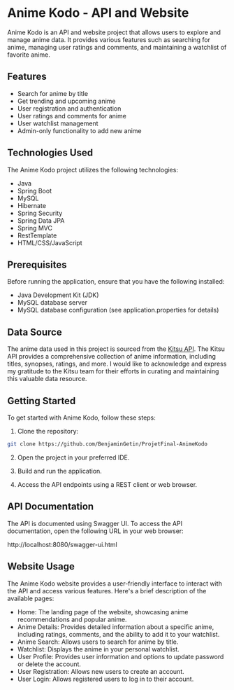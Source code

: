 # Anime Kodo - API and Website

Anime Kodo is an API and website project that allows users to explore and manage anime data. It provides various features such as searching for anime, managing user ratings and comments, and maintaining a watchlist of favorite anime.

## Features

- Search for anime by title
- Get trending and upcoming anime
- User registration and authentication
- User ratings and comments for anime
- User watchlist management
- Admin-only functionality to add new anime

## Technologies Used

The Anime Kodo project utilizes the following technologies:

- Java
- Spring Boot
- MySQL
- Hibernate
- Spring Security
- Spring Data JPA
- Spring MVC
- RestTemplate
- HTML/CSS/JavaScript

## Prerequisites

Before running the application, ensure that you have the following installed:

- Java Development Kit (JDK)
- MySQL database server
- MySQL database configuration (see application.properties for details)

## Data Source

The anime data used in this project is sourced from the [Kitsu API](https://kitsu.docs.apiary.io/). The Kitsu API provides a comprehensive collection of anime information, including titles, synopses, ratings, and more. I would like to acknowledge and express my gratitude to the Kitsu team for their efforts in curating and maintaining this valuable data resource.


## Getting Started

To get started with Anime Kodo, follow these steps:

1. Clone the repository:

```bash
git clone https://github.com/BenjaminGetin/ProjetFinal-AnimeKodo
```


2. Open the project in your preferred IDE.

3. Build and run the application.

4. Access the API endpoints using a REST client or web browser.

## API Documentation

The API is documented using Swagger UI. To access the API documentation, open the following URL in your web browser:

http://localhost:8080/swagger-ui.html


## Website Usage

The Anime Kodo website provides a user-friendly interface to interact with the API and access various features. Here's a brief description of the available pages:

- Home: The landing page of the website, showcasing anime recommendations and popular anime.
- Anime Details: Provides detailed information about a specific anime, including ratings, comments, and the ability to add it to your watchlist.
- Anime Search: Allows users to search for anime by title.
- Watchlist: Displays the anime in your personal watchlist.
- User Profile: Provides user information and options to update password or delete the account.
- User Registration: Allows new users to create an account.
- User Login: Allows registered users to log in to their account.




